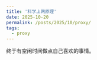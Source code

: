 ```yaml
---
title: '科学上网原理'
date: 2025-10-20
permalink: /posts/2025/10/proxy/
tags:
  - proxy
---
```


终于有空闲时间做点自己喜欢的事情。
